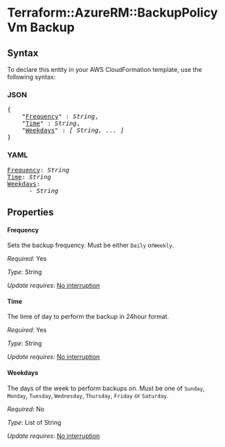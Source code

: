 # Terraform::AzureRM::BackupPolicyVm Backup

## Syntax

To declare this entity in your AWS CloudFormation template, use the following syntax:

### JSON

<pre>
{
    "<a href="#frequency" title="Frequency">Frequency</a>" : <i>String</i>,
    "<a href="#time" title="Time">Time</a>" : <i>String</i>,
    "<a href="#weekdays" title="Weekdays">Weekdays</a>" : <i>[ String, ... ]</i>
}
</pre>

### YAML

<pre>
<a href="#frequency" title="Frequency">Frequency</a>: <i>String</i>
<a href="#time" title="Time">Time</a>: <i>String</i>
<a href="#weekdays" title="Weekdays">Weekdays</a>: <i>
      - String</i>
</pre>

## Properties

#### Frequency

Sets the backup frequency. Must be either `Daily` or`Weekly`.

_Required_: Yes

_Type_: String

_Update requires_: [No interruption](https://docs.aws.amazon.com/AWSCloudFormation/latest/UserGuide/using-cfn-updating-stacks-update-behaviors.html#update-no-interrupt)

#### Time

The time of day to perform the backup in 24hour format.

_Required_: Yes

_Type_: String

_Update requires_: [No interruption](https://docs.aws.amazon.com/AWSCloudFormation/latest/UserGuide/using-cfn-updating-stacks-update-behaviors.html#update-no-interrupt)

#### Weekdays

The days of the week to perform backups on. Must be one of `Sunday`, `Monday`, `Tuesday`, `Wednesday`, `Thursday`, `Friday` or `Saturday`.

_Required_: No

_Type_: List of String

_Update requires_: [No interruption](https://docs.aws.amazon.com/AWSCloudFormation/latest/UserGuide/using-cfn-updating-stacks-update-behaviors.html#update-no-interrupt)


